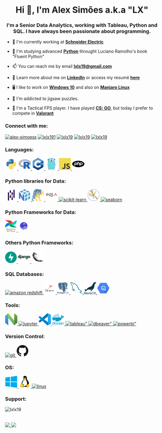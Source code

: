 <h1 align="center">Hi 👋, I'm Alex Simões a.k.a "LX"</h1>
<h3 align="center">I'm a Senior Data Analytics, working with Tableau, Python and SQL. I have always been passionate about programming.</h3>

- 👷 I'm currently working at [**Schneider Electric**](www.se.com)

- 🌱 I'm studying advanced [**Python**](https://www.python.org/) throught Luciano Ramolho's book "Fluent Python"

- 📫 You can reach me by email **lxlx19@gmail.com**

- 🔎 Learn more about me on [**LinkedIn**](https://www.linkedin.com/in/alex-simoess/) or access my resumé [**here**](https://htmlpreview.github.io/?https://github.com/lxlx19/Curriculo_HTML/blob/main/Curriculo/index.html)

- 🖥️ I like to work on [**Windows 10**](https://www.microsoft.com/pt-br/software-download/windows10) and also on [**Manjaro Linux**](https://manjaro.org/)

- 🧩 I'm addicted to jigsaw puzzles.

- 🐔 I'm a Tactical FPS player. I have played [**CS: GO**](https://blog.counter-strike.net/), but today I prefer to compete in [**Valorant**](https://playvalorant.com/pt-br/)

<h3 align="left">Connect with me:</h3>
<p align="left">
<a href="https://www.linkedin.com/in/alex-simoess/" target="blank"><img align="center" src="https://img.shields.io/badge/-LinkedIn-%230077B5?style=for-the-badge&logo=linkedin&logoColor=white" alt="alex-simoess"/></a>
<a href="https://discord.gg/TyjVrfVz" target="blank"><img align="center" src="https://img.shields.io/badge/Discord-7289DA?style=for-the-badge&logo=discord&logoColor=white" alt="lxlx191" /></a>
<a href="mailto:lxlx19@gmail.com" target="blank"><img align="center" src="https://img.shields.io/badge/-Gmail-%23333?style=for-the-badge&logo=gmail&logoColor=white" alt="lxlx19" /></a>
<!-- <a href="https://instagram.com/lx_puzzle" target="blank"><img align="center" src="https://img.shields.io/badge/-Instagram-%23E4405F?style=for-the-badge&logo=instagram&logoColor=white" alt="lx_puzzle" /></a> -->
<a href="https://www.youtube.com/channel/UCWbKzrKXA5maxm4f18GPuyQ" target="blank"><img align="center" src="https://img.shields.io/badge/YouTube-FF0000?style=for-the-badge&logo=youtube&logoColor=white" alt="lxlx19"/></a>
<a href="https://www.twitch.tv/lxlx19" target="blank"><img align="center" src="https://img.shields.io/badge/Twitch-9146FF?style=for-the-badge&logo=twitch&logoColor=white" alt="lxlx19" /></a>
</p>

<h3 align="left">Languages:</h3>
<p align="left">
<a href="https://www.python.org" target="_blank" rel="noreferrer"> <img src="https://raw.githubusercontent.com/devicons/devicon/master/icons/python/python-original.svg" alt="python" width="40" height="40"/> </a>
<a href="https://www.r-project.org/" target="_blank" rel="noreferrer"> <img src="https://raw.githubusercontent.com/devicons/devicon/master/icons/r/r-original.svg" alt="R" width="40" height="40"/> </a>
<a href="https://www.w3schools.com/cpp/" target="_blank" rel="noreferrer"> <img src="https://raw.githubusercontent.com/devicons/devicon/master/icons/cplusplus/cplusplus-original.svg" alt="cplusplus" width="40" height="40"/> </a>
<a href="https://go.dev/" target="_blank" rel="noreferrer"> <img src="https://raw.githubusercontent.com/devicons/devicon/master/icons/go/go-original.svg" alt="go" width="40" height="40"/> </a>
<a href="https://developer.mozilla.org/en-US/docs/Web/JavaScript" target="_blank" rel="noreferrer"> <img src="https://raw.githubusercontent.com/devicons/devicon/master/icons/javascript/javascript-original.svg" alt="javascript" width="40" height="40"/> </a>
<a href="https://www.php.net/" target="_blank" rel="noreferrer"> <img src="https://raw.githubusercontent.com/devicons/devicon/master/icons/php/php-plain.svg" alt="php" width="40" height="40"/> </a>  </p>

<h3 align="left">Python libraries for Data:</h3>
<p align="left">
<a href="https://pandas.pydata.org/" target="_blank" rel="noreferrer"> <img src="https://raw.githubusercontent.com/devicons/devicon/2ae2a900d2f041da66e950e4d48052658d850630/icons/pandas/pandas-original.svg" alt="pandas" width="40" height="40"/> </a>
<a href="https://numpy.org/" target="_blank" rel="noreferrer"> <img src="https://raw.githubusercontent.com/devicons/devicon/master/icons/numpy/numpy-original.svg" alt="numpy" width="40" height="40"/> </a>
<a href="https://www.pola.rs/" target="_blank" rel="noreferrer"> <img src="https://raw.githubusercontent.com/pola-rs/polars-static/master/web/polars-logo-python.svg" alt="polars" width="40" height="40"/> </a>
<a href="https://www.sqlalchemy.org/" target="_blank" rel="noreferrer"> <img src="https://raw.githubusercontent.com/devicons/devicon/master/icons/sqlalchemy/sqlalchemy-original.svg" alt="SqlAlchemy" width="40" height="40"/> </a>
<a href="https://scikit-learn.org/stable/" target="_blank" rel="noreferrer"> <img src="https://upload.wikimedia.org/wikipedia/commons/0/05/Scikit_learn_logo_small.svg" alt="scikit-learn" width="40" height="40"/> </a>
<a href="https://matplotlib.org/" target="_blank" rel="noreferrer"> <img src="./Image/mat_logo.svg" alt="matplotlib" width="40" height="40"/> </a>
<a href="https://seaborn.pydata.org/" target="_blank" rel="noreferrer"> <img src="https://seaborn.pydata.org/_images/logo-mark-lightbg.svg" alt="seaborn" width="40" height="40"/> </a>
</p>

<h3 align="left">Python Frameworks for Data:</h3>
<a href="https://airflow.apache.org/" target="_blank" rel="noreferrer"> <img src="./Image/airflow.svg" alt="airflow" width="38" height="38"/> </a>
<a href="https://dagster.io/" target="_blank" rel="noreferrer"> <img src="./Image/dagster-primary-mark.svg" alt="dagster" width="38" height="38"/> </a>
</p>

<h3 align="left">Others Python Frameworks:</h3>
<a href="https://fastapi.tiangolo.com/" target="_blank" rel="noreferrer"> <img src="./Image/fastapi-1.svg" alt="fastapi" width="38" height="38"/> </a>
<a href="https://www.djangoproject.com/" target="_blank" rel="noreferrer"> <img src="https://raw.githubusercontent.com/devicons/devicon/master/icons/django/django-plain-wordmark.svg" alt="django" width="40" height="40"/> </a>
<a href="https://flask.palletsprojects.com/en/2.0.x/" target="_blank" rel="noreferrer"> <img src="https://raw.githubusercontent.com/devicons/devicon/master/icons/flask/flask-original.svg" alt="flask" width="40" height="40"/> </a></p>
<!-- <a href="https://fastapi.tiangolo.com/" target="_blank" rel="noreferrer"> <img src="./Image/fastapi-1.svg" alt="fastapi" width="38" height="38"/> </a>-->


<h3 align="left">SQL Databases:</h3>
<a href="https://aws.amazon.com/pt/redshift/" target="_blank" rel="noreferrer"> <img src="https://upload.wikimedia.org/wikipedia/commons/7/73/Amazon-Redshift-Logo.svg" alt="amazon redshift" width="40" height="40"/> </a>
<a href="https://www.microsoft.com/en-us/sql-server/" target="_blank" rel="noreferrer"> <img src="./Image/MS_SQL_Server.svg" alt="sqlserver" width="40" height="40"/> </a>
<a href="https://www.postgresql.org" target="_blank" rel="noreferrer"> <img src="https://raw.githubusercontent.com/devicons/devicon/master/icons/postgresql/postgresql-original-wordmark.svg" alt="postgresql" width="40" height="40"/> </a>
<a href="https://dev.mysql.com/" target="_blank" rel="noreferrer"> <img src="https://raw.githubusercontent.com/devicons/devicon/master/icons/mysql/mysql-original.svg" alt="mysql" width="40" height="40"/> </a>
<a href="https://mariadb.com/" target="_blank" rel="noreferrer"> <img src="./Image/maria.svg" alt="mariadb" width="40" height="40"/> </a>
<a href="https://cloud.google.com/bigquery/" target="_blank" rel="noreferrer"> <img src="./Image/google-bigquery-logo-1.svg" alt="google big query" width="40" height="40"/> </a></p>

<h3 align="left">Tools:</h3>
<a href="https://neovim.io/" target="blank" rel="noreferrer"> <img src="./Image/Neovim-mark.svg" alt="neovim" width="40" height="40"/> </a>
<a href="https://jupyter.org/" target="_blank" rel="noreferrer"> <img src="./Image/jupyter.svg" alt="jupyter" width="40" height="40"/> </a>
<a href="https://code.visualstudio.com/" target="_blank" rel="noreferrer"> <img src="https://raw.githubusercontent.com/devicons/devicon/master/icons/vscode/vscode-original.svg" alt="vscode" width="40" height="40"/> </a>
<a href="https://www.docker.com/" target="_blank" rel="noreferrer"> <img src="https://raw.githubusercontent.com/devicons/devicon/master/icons/docker/docker-plain-wordmark.svg" alt=docker" width="40" height="40"/> </a>
<a href="https://www.tableau.com/pt-br" target="_blank" rel="noreferrer"> <img src="./Image/tableau-software.svg" alt=tableau" width="40" height="40"/> </a>
<a href="https://dbeaver.com/" target="_blank" rel="noreferrer"> <img src="https://upload.wikimedia.org/wikipedia/commons/b/b5/DBeaver_logo.svg" alt=dbeaver" width="40" height="40"/> </a>
<a href="https://powerbi.microsoft.com/" target="_blank" rel="noreferrer"> <img src="https://upload.wikimedia.org/wikipedia/commons/c/cf/New_Power_BI_Logo.svg" alt=powerbi" width="40" height="40"/> </a>
</p>

<h3 align="left">Version Control:</h3>
<a href="https://git-scm.com/" target="_blank" rel="noreferrer"> <img src="./Image/git-scm-icon.svg" alt="git" width="40" height="40"/> </a>
<a href="https://github.com/" target="_blank" rel="noreferrer"> <img src="https://raw.githubusercontent.com/devicons/devicon/master/icons/github/github-original.svg" alt="git" width="40" height="40"/> </a> </p>

<h3 align="left">OS:</h3>
<a href="https://www.microsoft.com/pt-br/windows/" target="_blank" rel="noreferrer"> <img src="https://raw.githubusercontent.com/devicons/devicon/master/icons/windows8/windows8-original.svg" alt="windows" width="40" height="40"/> </a>
<a href="https://www.linux.org/" target="_blank" rel="noreferrer"> <img src="https://raw.githubusercontent.com/devicons/devicon/master/icons/linux/linux-original.svg" alt="linux" width="40" height="40"/> </a>
<a href="https://manjaro.org/" target="_blank" rel="noreferrer"> <img src="./Image/Manjaro-logo.svg" alt="linux" width="40" height="40"/> </a> </p>

<h3 align="left">Support:</h3>
<p><a href="https://www.buymeacoffee.com/lxlx19"> <img align="left" src="https://cdn.buymeacoffee.com/buttons/v2/default-yellow.png" height="50" width="210" alt="lxlx19" /></a></p><br><br>

<br>

<div align="left">
  <a href="https://github.com/lxlx19">
  <img height="180em" src="https://github-readme-stats.vercel.app/api?username=lxlx19&show_icons=true&locale=pt-br&include_all_commits=true&count_private=true"/>
  <img height="180em" src="https://github-readme-stats.vercel.app/api/top-langs?username=lxlx19&layout=compact&show_icons=true&locale=pt-br"/>
</div>
